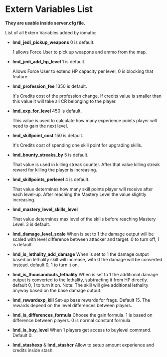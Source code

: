 # Extern Variables List
**They are usable inside server.cfg file.**

List of all Extern Variables added by iomatix:
- **lmd_jedi_pickup_weapons** 0 is default. 
  
  1 allows Force User to pick up weapons and ammo from the map. 
- **lmd_jedi_add_hp_level** 1 is default. 
  
  Allows Force User to extend HP capacity per level, 0 is blocking that feature.  
- **lmd_profession_fee** 1350 is default. 
  
  It's Credits cost of the profession change. If credits value is smaller than this value it will take all CR belonging to the player.
- **lmd_exp_for_level** 450 is default. 
  
  This value is used to calculate how many experience points player will need to gain the next level.
- **lmd_skillpoint_cost** 150 is default. 
  
  It's Credits cost of spending one skill point for upgrading skills. 
- **lmd_bounty_streaks_by** 5 is default. 
  
  That value is used in killing streak counter. After that value killing streak reward for killing the player is increasing.
- **lmd_skillpoints_perlevel** 4 is default. 

  That value determines how many skill points player will receive after each level-up. After reaching the Mastery Level the value slightly increasing. 
- **lmd_mastery_level_skills_level**
  
  That value determines max level of the skills before reaching Mastery Level. 3 is default. 
- **lmd_damage_level_scale** 
When is set to 1 the damage output will be scaled with level difference between attacker and target. 0 to turn off, 1 is default.

- **lmd_is_lethality_add_damage** 
When is set to 1 the damage output based on lethality skill will increase, with 0 the damage will be converted instead. default 0, 1 to turn it on.

- **lmd_is_thousandcuts_lethality** 
When is set to 1 the additional damage output is converted to the lethality, subtracting it from HP directly. default 0, 1 to turn it on. Note: The skill will give additional lethality anyway based on the base damage output.

- **lmd_rewardexp_kill**
Set-up base rewards for frags. Default 15. The rewards depend on the level differences between players.

- **lmd_is_differences_formula**
Choose the gain formula. 1 is based on difference between players. 0 is normal constant formula.

- **lmd_is_buy_level**
When 1 players get access to buylevel command. Default 0.

- **lmd_stashexp** & **lmd_stashcr**
Allow to setup amount experience and credits inside stash.